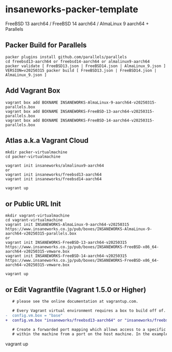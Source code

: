 insaneworks-packer-template
=============

FreeBSD 13 aarch64 / FreeBSD 14 aarch64 / AlmaLinux 9 aarch64 + Parallels

## Packer Build for Parallels

```
packer plugins install github.com/parallels/parallels
cd freebsd13-aarch64 or freebsd14-aarch64 or almalinux9-aarch64
packer validate [ FreeBSD13.json | FreeBSD14.json | AlmaLinux_9.json ]
VERSION=v20250315 packer build [ FreeBSD13.json | FreeBSD14.json | AlmaLinux_9.json ]
```

## Add Vagrant Box

```
vagrant box add BOXNAME INSANEWORKS-AlmaLinux-9-aarch64-v20250315-parallels.box
vagrant box add BOXNAME INSANEWORKS-FreeBSD-13-aarch64-v20250315-parallels.box
vagrant box add BOXNAME INSANEWORKS-FreeBSD-14-aarch64-v20250315-parallels.box
```

## Atlas a.k.a Vagrant Cloud


```
mkdir packer-virtualmachine
cd packer-virtualmachine

vagrant init insaneworks/almalinux9-aarch64
or
vagrant init insaneworks/freebsd13-aarch64
vagrant init insaneworks/freebsd14-aarch64
```

```
vagrant up
```


## or Public URL Init


```
mkdir vagrant-virtualmachine
cd vagrant-virtualmachine
vagrant init INSANEWORKS-AlmaLinux-9-aarch64-v20250315 https://www.insaneworks.co.jp/pub/boxes/INSANEWORKS-AlmaLinux-9-aarch64-v20250315-parallels.box
or
vagrant init INSANEWORKS-FreeBSD-13-aarch64-v20250315 https://www.insaneworks.co.jp/pub/boxes/INSANEWORKS-FreeBSD-x86_64-aarch64-v20250315-vmware.box
vagrant init INSANEWORKS-FreeBSD-14-aarch64-v20250315 https://www.insaneworks.co.jp/pub/boxes/INSANEWORKS-FreeBSD-x86_64-aarch64-v20250315-vmware.box
```

```
vagrant up
```

## or Edit Vagrantfile (Vagrant 1.5.0 or Higher)

```diff
   # please see the online documentation at vagrantup.com.

   # Every Vagrant virtual environment requires a box to build off of.
-  config.vm.box = "base"
+  config.vm.box "insaneworks/freebsd13-aarch64" or "insaneworks/freebsd14-aarch64" or "insaneworks/almalinux9-aarch64"

   # Create a forwarded port mapping which allows access to a specific port
   # within the machine from a port on the host machine. In the example below,
```

vagrant up
